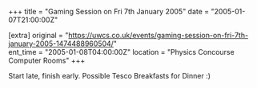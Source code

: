 +++
title = "Gaming Session on Fri 7th January 2005"
date = "2005-01-07T21:00:00Z"

[extra]
original = "https://uwcs.co.uk/events/gaming-session-on-fri-7th-january-2005-1474488960504/"    
ent_time = "2005-01-08T04:00:00Z"
location = "Physics Concourse Computer Rooms"
+++

Start late, finish early. Possible Tesco Breakfasts for Dinner :)

